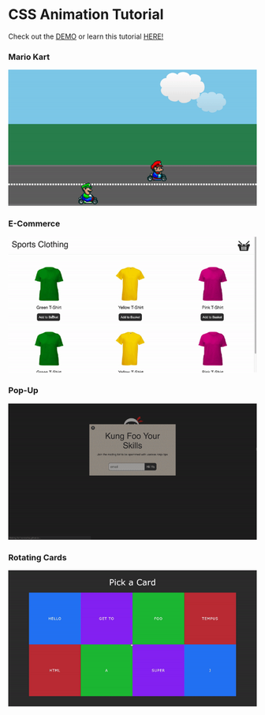 # CSS Animation Tutorial

Check out the [DEMO](https://honmetha.github.io/css-animation-tutorial-net-ninja/) or learn this tutorial [HERE!](https://www.youtube.com/watch?v=jgw82b5Y2MU&list=PL4cUxeGkcC9iGYgmEd2dm3zAKzyCGDtM5)

### Mario Kart

<a href="https://honmetha.github.io/css-animation-tutorial-net-ninja/mario-examples/index.html">
<img src="/images/mario-kart.gif" alt="Mario Kart" >
</a>

### E-Commerce

<a href="https://honmetha.github.io/css-animation-tutorial-net-ninja/web-examples/basket.html">
<img src="/images/e-commerce.gif" alt="E-Commerce" >
</a>

### Pop-Up

<a href="https://honmetha.github.io/css-animation-tutorial-net-ninja/web-examples/pop-up.html">
<img src="/images/pop-up.gif" alt="Pop-Up" >
</a>

### Rotating Cards

<a href="https://honmetha.github.io/css-animation-tutorial-net-ninja/rotate-examples/panels.html">
<img src="/images/rotating-cards.gif" alt="Rotating Cards" >
</a>

